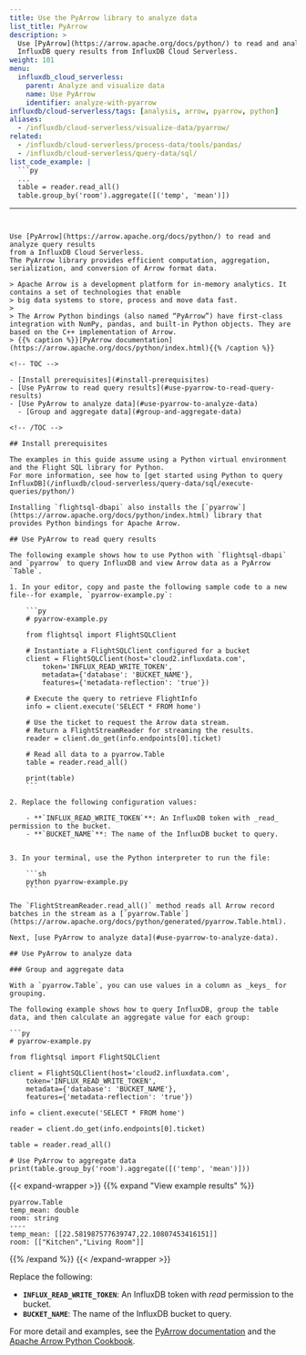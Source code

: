 ```yaml
---
title: Use the PyArrow library to analyze data
list_title: PyArrow
description: >
  Use [PyArrow](https://arrow.apache.org/docs/python/) to read and analyze
  InfluxDB query results from InfluxDB Cloud Serverless.
weight: 101
menu:
  influxdb_cloud_serverless:
    parent: Analyze and visualize data
    name: Use PyArrow
    identifier: analyze-with-pyarrow
influxdb/cloud-serverless/tags: [analysis, arrow, pyarrow, python]
aliases:
  - /influxdb/cloud-serverless/visualize-data/pyarrow/
related:
  - /influxdb/cloud-serverless/process-data/tools/pandas/
  - /influxdb/cloud-serverless/query-data/sql/
list_code_example: |
  ```py
  ...
  table = reader.read_all()
  table.group_by('room').aggregate([('temp', 'mean')])
  ```
---
```


Use [PyArrow](https://arrow.apache.org/docs/python/) to read and analyze query results 
from a InfluxDB Cloud Serverless.
The PyArrow library provides efficient computation, aggregation, serialization, and conversion of Arrow format data.

> Apache Arrow is a development platform for in-memory analytics. It contains a set of technologies that enable
> big data systems to store, process and move data fast.
>
> The Arrow Python bindings (also named “PyArrow”) have first-class integration with NumPy, pandas, and built-in Python objects. They are based on the C++ implementation of Arrow.
> {{% caption %}}[PyArrow documentation](https://arrow.apache.org/docs/python/index.html){{% /caption %}}

<!-- TOC -->

- [Install prerequisites](#install-prerequisites)
- [Use PyArrow to read query results](#use-pyarrow-to-read-query-results)
- [Use PyArrow to analyze data](#use-pyarrow-to-analyze-data)
  - [Group and aggregate data](#group-and-aggregate-data)

<!-- /TOC -->

## Install prerequisites

The examples in this guide assume using a Python virtual environment and the Flight SQL library for Python.
For more information, see how to [get started using Python to query InfluxDB](/influxdb/cloud-serverless/query-data/sql/execute-queries/python/)

Installing `flightsql-dbapi` also installs the [`pyarrow`](https://arrow.apache.org/docs/python/index.html) library that provides Python bindings for Apache Arrow.

## Use PyArrow to read query results

The following example shows how to use Python with `flightsql-dbapi` and `pyarrow` to query InfluxDB and view Arrow data as a PyArrow `Table`.
 
1. In your editor, copy and paste the following sample code to a new file--for example, `pyarrow-example.py`:

    ```py
    # pyarrow-example.py

    from flightsql import FlightSQLClient

    # Instantiate a FlightSQLClient configured for a bucket
    client = FlightSQLClient(host='cloud2.influxdata.com',
        token='INFLUX_READ_WRITE_TOKEN',
        metadata={'database': 'BUCKET_NAME'},
        features={'metadata-reflection': 'true'})

    # Execute the query to retrieve FlightInfo
    info = client.execute('SELECT * FROM home')

    # Use the ticket to request the Arrow data stream.
    # Return a FlightStreamReader for streaming the results.
    reader = client.do_get(info.endpoints[0].ticket)

    # Read all data to a pyarrow.Table
    table = reader.read_all()

    print(table)
    ```

2. Replace the following configuration values:

    - **`INFLUX_READ_WRITE_TOKEN`**: An InfluxDB token with _read_ permission to the bucket.
    - **`BUCKET_NAME`**: The name of the InfluxDB bucket to query.


3. In your terminal, use the Python interpreter to run the file:

    ```sh
    python pyarrow-example.py
    ```

The `FlightStreamReader.read_all()` method reads all Arrow record batches in the stream as a [`pyarrow.Table`](https://arrow.apache.org/docs/python/generated/pyarrow.Table.html).

Next, [use PyArrow to analyze data](#use-pyarrow-to-analyze-data).

## Use PyArrow to analyze data

### Group and aggregate data

With a `pyarrow.Table`, you can use values in a column as _keys_ for grouping.

The following example shows how to query InfluxDB, group the table data, and then calculate an aggregate value for each group:

```py
# pyarrow-example.py

from flightsql import FlightSQLClient

client = FlightSQLClient(host='cloud2.influxdata.com',
    token='INFLUX_READ_WRITE_TOKEN',
    metadata={'database': 'BUCKET_NAME'},
    features={'metadata-reflection': 'true'})

info = client.execute('SELECT * FROM home')

reader = client.do_get(info.endpoints[0].ticket)

table = reader.read_all()

# Use PyArrow to aggregate data
print(table.group_by('room').aggregate([('temp', 'mean')]))
```

{{< expand-wrapper >}}
{{% expand "View example results" %}}
```arrow
pyarrow.Table
temp_mean: double
room: string
----
temp_mean: [[22.581987577639747,22.10807453416151]]
room: [["Kitchen","Living Room"]]
```
{{% /expand %}}
{{< /expand-wrapper >}}

Replace the following:

- **`INFLUX_READ_WRITE_TOKEN`**: An InfluxDB token with _read_ permission to the bucket.
- **`BUCKET_NAME`**: The name of the InfluxDB bucket to query.

For more detail and examples, see the [PyArrow documentation](https://arrow.apache.org/docs/python/getstarted.html) and the [Apache Arrow Python Cookbook](https://arrow.apache.org/cookbook/py/data.html).
